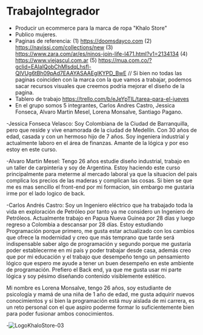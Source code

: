# TrabajoIntegrador
- Producir un ecommerce para la marca de ropa "Khalo Store"
- Publico mujeres.
- Paginas de referencia: (1) https://doomsdayco.com (2) https://navissi.com/collections/new (3) https://www.zara.com/ar/es/ninos-join-life-l471.html?v1=2134134 (4) https://www.viejascul.com.ar (5) https://mua.com.co/?gclid=EAIaIQobChMIsdqLhsfl-QIVUg6tBh09pAd7EAAYASAAEgIKYPD_BwE // Si bien no todas las paginas coinciden con la marca con la que vamos a trabajar, podemos sacar recursos visuales que creemos podria mejorar el diseño de la pagina.
- Tablero de trabajo https://trello.com/b/eJeYpTIL/tarea-para-el-jueves
- En el grupo somos 5 integrantes, Carlos Andres Castro, Jessica Fonseca, Alvaro Martin Mesel, Lorena Monsalve, Santiago Pagano.

-Jessica Fonseca Velasco: Soy Colombiana de la Ciudad de Barranquilla, pero que reside y vive enamorada de la ciudad de Medellín. Con 30 años de edad, casada y con un hermoso hijo de 7 años. Soy ingeniera industrial y actualmente laboro en el área de finanzas. Amante de la lógica y por eso estoy en este curso.

-Alvaro Martin Mesel: Tengo 26 años estudie diseño industrial, trabajo en un taller de carpinteria y soy de Argentina. Estoy haciendo este curso principalmente para meterme al mercado laboral ya que la situacion del pais complica los precios de las maderas y complican las cosas. Si bien se que me es mas sencillo el front-end por mi formacion, sin embargo me gustaria irme por el lado logico de back.

-Carlos Andrés Castro: Soy un Ingeniero eléctrico que ha trabajado toda la vida en exploración de Petróleo por tanto ya me considero un Ingeniero de Petróleos. Actualmente trabajo en Papua Nueva Guinea por 28 días y luego regreso a Colombia a descansar por 28 días.  Estoy estudiando Programación porque primero, me gusta estar actualizado con los cambios que ofrece la modernidad y creo que más temprano que tarde será indispensable saber algo de programación y segundo porque me gustaría poder establecerme en mi país y poder trabajar desde casa, además creo que por mi educación y el trabajo que desempeño tengo un pensamiento lógico que espero me ayude a tener un buen desempeño en este ambiente de programación. Prefiero el Back end, ya que me gusta usar mi parte lógica y soy pésimo diseñando contenido visiblemente estético.

Mi nombre es Lorena Monsalve, tengo 26 años, soy estudiante de psicología y mamá de una niña de 1 año de edad, me gusta adquirir nuevos conocimientos y si bien la programación está muy aislada de mi carrera, es un reto personal con el que aspiro poderme formar lo suficientemente bien para poder fusionar ambos conocimientos. 

-![LogoKhaloStore-03](https://user-images.githubusercontent.com/111902531/187003396-bbc28ffe-2b0c-45d5-b23d-595fbde61bd7.png)
